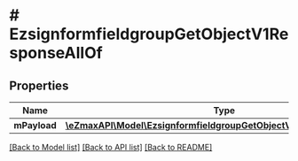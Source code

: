 # # EzsignformfieldgroupGetObjectV1ResponseAllOf

## Properties

Name | Type | Description | Notes
------------ | ------------- | ------------- | -------------
**mPayload** | [**\eZmaxAPI\Model\EzsignformfieldgroupGetObjectV1ResponseMPayload**](EzsignformfieldgroupGetObjectV1ResponseMPayload.md) |  |

[[Back to Model list]](../../README.md#models) [[Back to API list]](../../README.md#endpoints) [[Back to README]](../../README.md)
